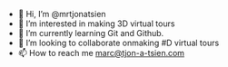 - 👋 Hi, I’m @mrtjonatsien
- 👀 I’m interested in making 3D virtual tours 
- 🌱 I’m currently learning Git and Github.
- 💞️ I’m looking to collaborate onmaking #D virtual tours
- 📫 How to reach me marc@tjon-a-tsien.com

<!---
mrtjonatsien/mrtjonatsien is a ✨ special ✨ repository because its `README.md` (this file) appears on your GitHub profile.
You can click the Preview link to take a look at your changes.
--->
